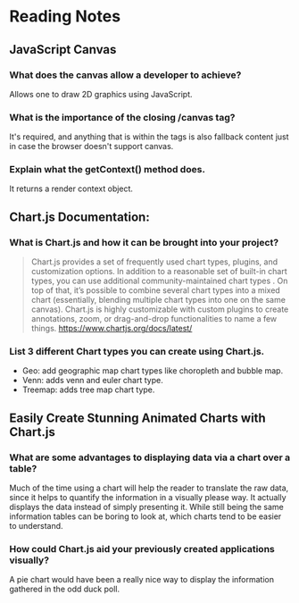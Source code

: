 # Reading Notes

## JavaScript Canvas

### What does the canvas allow a developer to achieve?

Allows one to draw 2D graphics using JavaScript.

### What is the importance of the closing /canvas tag?

It's required, and anything that is within the tags is also fallback content just in case the browser doesn't support canvas.

### Explain what the getContext() method does.

It returns a render context object.

## Chart.js Documentation:

### What is Chart.js and how it can be brought into your project?

>Chart.js provides a set of frequently used chart types, plugins, and customization options. In addition to a reasonable set of built-in chart types, you can use additional community-maintained chart types . On top of that, it’s possible to combine several chart types into a mixed chart (essentially, blending multiple chart types into one on the same canvas).
>Chart.js is highly customizable with custom plugins to create annotations, zoom, or drag-and-drop functionalities to name a few things.
https://www.chartjs.org/docs/latest/

### List 3 different Chart types you can create using Chart.js.

- Geo: add geographic map chart types like choropleth and bubble map.
- Venn: adds venn and euler chart type.
- Treemap: adds tree map chart type.

## Easily Create Stunning Animated Charts with Chart.js

### What are some advantages to displaying data via a chart over a table?

Much of the time using a chart will help the reader to translate the raw data, since it helps to quantify the information in a visually please way. It actually displays the data instead of simply presenting it. While still being the same information tables can be boring to look at, which charts tend to be easier to understand. 

### How could Chart.js aid your previously created applications visually?

A pie chart would have been a really nice way to display the information gathered in the odd duck poll. 